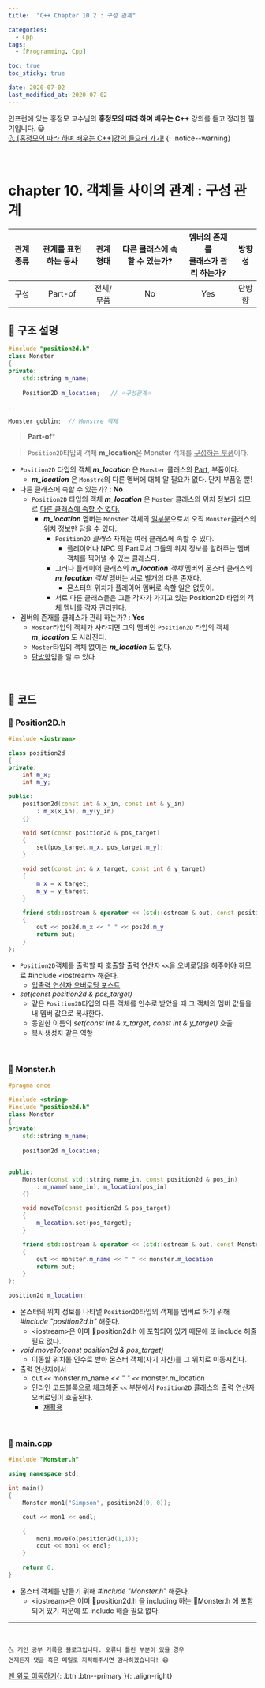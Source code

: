 ```yaml
---
title:  "C++ Chapter 10.2 : 구성 관계" 

categories:
  - Cpp
tags:
  - [Programming, Cpp]

toc: true
toc_sticky: true

date: 2020-07-02
last_modified_at: 2020-07-02
---
```


인프런에 있는 홍정모 교수님의 **홍정모의 따라 하며 배우는 C++** 강의를 듣고 정리한 필기입니다. 😀    
[🌜 [홍정모의 따라 하며 배우는 C++]강의 들으러 가기!](https://www.inflearn.com/course/following-c-plus)
{: .notice--warning}

<br>

# chapter 10. 객체들 사이의 관계 : 구성 관계

|관계 종류|관계를 표현하는 동사|관계 형태|다른 클래스에 속할 수 있는가?|멤버의 존재를 <br> 클래스가 관리 하는가?|방향성|
|:---:|:---:|:---:|:---:|:---:|:---:|
|구성|Part-of|전체/부품|No|Yes|단방향|

## 🔔 구조 설명

```cpp
#include "position2d.h"
class Monster
{
private:
	std::string m_name;
	
	Position2D m_location;   // ⭐구성관계⭐ 

...

Monster goblin;  // Monstre 객체
```

> **Part-of***

> `Position2D`타입의 객체 **m_location**은 Monster 객체를 <u>구성하는 부품</u>이다.

- `Position2D` 타입의 객체 ***m_location*** 은 `Monster` 클래스의 <u>Part</u>, 부품이다.
  - ***m_location*** 은 `Monstre`의 다른 멤버에 대해 알 필요가 없다. 단지 부품일 뿐!
- 다른 클래스에 속할 수 있는가? : **No**
  - `Position2D` 타입의 객체 ***m_location*** 은 `Moster` 클래스의 위치 정보가 되므로 <u>다른 클래스에 속할 수 없다.</u>
    - ***m_location*** 멤버는 `Monster` 객체의 <u>일부분</u>으로서 오직 `Monster`클래스의 위치 정보만 담을 수 있다.
      - `Position2D` *클래스* 자체는 여러 클래스에 속할 수 있다.
        - 플레이어나 NPC 의 Part로서 그들의 위치 정보를 알려주는 멤버 객체를 찍어낼 수 있는 클래스다.
      - 그러나 플레이어 클래스의 ***m_location*** *객체* 멤버와 몬스터 클래스의 ***m_location*** *객체* 멤버는 서로 별개의 다른 존재다.
        - 몬스터의 위치가 플레이어 멤버로 속할 일은 없듯이.
      - 서로 다른 클래스들은 그들 각자가 가지고 있는 Position2D 타입의 객체 멤버를 각자 관리한다.
- 멤버의 존재를 클래스가 관리 하는가?  : **Yes**
  - `Moster`타입의 객체가 사라지면 그의 멤버인 `Position2D` 타입의 객체 ***m_location*** 도 사라진다.
  - `Moster`타입의 객체 없이는 ***m_location*** 도 없다. 
  - <u>단방향</u>임을 알 수 있다.
  
    

<br>

## 🔔 코드 

### 📜 Position2D.h

```cpp
#include <iostream>

class position2d
{
private:
	int m_x;
	int m_y;

public:
	position2d(const int & x_in, const int & y_in)
		: m_x(x_in), m_y(y_in)
	{}

	void set(const position2d & pos_target)
	{
		set(pos_target.m_x, pos_target.m_y);
	}

	void set(const int & x_target, const int & y_target)
	{
		m_x = x_target;
		m_y = y_target;
	}

	friend std::ostream & operator << (std::ostream & out, const position2d & pos2d)
	{
		out << pos2d.m_x << " " << pos2d.m_y 
		return out;
	}
};
```

- `Position2D`객체를 출력할 때 호출할 출력 연산자 `<<`을 오버로딩을 해주어야 하므로 #include \<iostream> 해준다.
  - [입출력 연산자 오버로딩 포스트](https://ansohxxn.github.io/cpp/chapter9-3/)
- *set(const position2d & pos_target)*
  - 같은 `Position2D`타입의 다른 객체를 인수로 받았을 때 그 객체의 멤버 값들을 내 멤버 값으로 복사한다.
  - 동일한 이름의 *set(const int & x_target, const int & y_target)* 호출
  - 복사생성자 같은 역할

<br>

### 📜 Monster.h

```cpp
#pragma once

#include <string>
#include "position2d.h"
class Monster
{
private:
	std::string m_name;
	
	position2d m_location;


public: 
	Monster(const std::string name_in, const position2d & pos_in)
		: m_name(name_in), m_location(pos_in)
	{}

	void moveTo(const position2d & pos_target)
	{
		m_location.set(pos_target);
	}

	friend std::ostream & operator << (std::ostream & out, const Monster & monster)
	{
		out << monster.m_name << " " << monster.m_location 
		return out;
	}
};
```

```cpp
position2d m_location;
```

- 몬스터의 위치 정보를 나타낼 `Position2D`타입의 객체를 멤버로 하기 위해 *#include "position2d.h"* 해준다. 
  - \<iostream>은 이미 📜position2d.h 에 포함되어 있기 때문에 또 include 해줄 필요 없다. 
- *void moveTo(const position2d & pos_target)*
  - 이동할 위치롤 인수로 받아 몬스터 객체(자기 자신)를 그 위치로 이동시킨다.
- 출력 연산자에서
  - out `<<` monster.m_name << " " `<<` monster.m_location 
  - 인라인 코드블록으로 체크해준 `<<` 부분에서 `Position2D` 클래스의 출력 연산자 오버로딩이 호출된다.
    - <u>재활용</u>


<br>

### 📜 main.cpp

```cpp
#include "Monster.h"

using namespace std;

int main()
{
	Monster mon1("Simpson", position2d(0, 0));

	cout << mon1 << endl; 

	{
		mon1.moveTo(position2d(1,1));
		cout << mon1 << endl; 
	}

	return 0; 
}
```

- 몬스터 객체를 만들기 위해 *#include "Monster.h*" 해준다.
  - \<iostream>은 이미 📜position2d.h 을 including 하는 📜Monster.h 에 포함되어 있기 때문에 또 include 해줄 필요 없다. 

***
<br>

    🌜 개인 공부 기록용 블로그입니다. 오류나 틀린 부분이 있을 경우 
    언제든지 댓글 혹은 메일로 지적해주시면 감사하겠습니다! 😄

[맨 위로 이동하기](#){: .btn .btn--primary }{: .align-right}

<br>